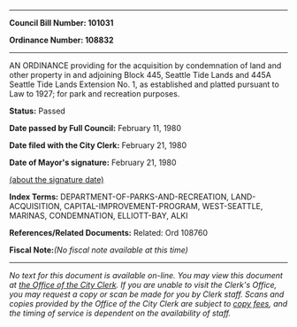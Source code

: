 

********

**Council Bill Number: 101031**
   
**Ordinance Number: 108832**
********

 AN ORDINANCE providing for the acquisition by condemnation of land and other property in and adjoining Block 445, Seattle Tide Lands and 445A Seattle Tide Lands Extension No. 1, as established and platted pursuant to Law to 1927; for park and recreation purposes.

**Status:** Passed
   
**Date passed by Full Council:** February 11, 1980
   
**Date filed with the City Clerk:** February 21, 1980
   
**Date of Mayor's signature:** February 21, 1980
   
[(about the signature date)](/~public/approvaldate.htm)
   
   
   
   
**Index Terms:** DEPARTMENT-OF-PARKS-AND-RECREATION, LAND-ACQUISITION, CAPITAL-IMPROVEMENT-PROGRAM, WEST-SEATTLE, MARINAS, CONDEMNATION, ELLIOTT-BAY, ALKI

**References/Related Documents:** Related: Ord 108760

**Fiscal Note:**_(No fiscal note available at this time)_
********

_No text for this document is available on-line. You may view this document at [the Office of the City Clerk](http://www.seattle.gov/leg/clerk/contactUs.htm). If you are unable to visit the Clerk's Office, you may request a copy or scan be made for you by Clerk staff. Scans and copies provided by the Office of the City Clerk are subject to [copy fees](http://clerk.seattle.gov/~public/clerkfees.htm), and the timing of service is dependent on the availability of staff._

